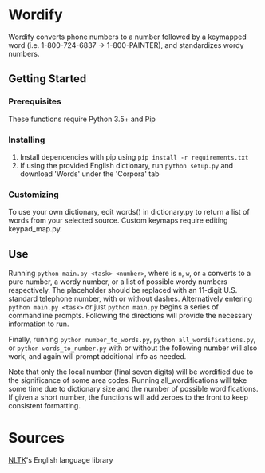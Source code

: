 # Wordify
Wordify converts phone numbers to a number followed by a keymapped word (i.e. 1-800-724-6837 -> 1-800-PAINTER), and standardizes wordy numbers.
## Getting Started
### Prerequisites
These functions require Python 3.5+ and Pip
### Installing
1. Install depencencies with pip using `pip install -r requirements.txt`
2. If using the provided English dictionary, run `python setup.py` and download 'Words' under the 'Corpora' tab
### Customizing
To use your own dictionary, edit words() in dictionary.py to return a list of words from your selected source. Custom keymaps require editing keypad_map.py.
## Use
Running `python main.py <task> <number>`, where <task> is `n`, `w`, or `a` converts to a pure number, a wordy number, or a list of possible wordy numbers respectively. The <number> placeholder should be replaced with an 11-digit U.S. standard telephone number, with or without dashes. Alternatively entering `python main.py <task>` or just `python main.py` begins a series of commandline prompts. Following the directions will provide the necessary information to run.

Finally, running `python number_to_words.py`, `python all_wordifications.py`, or `python words_to_number.py` with or without the following number will also work, and again will prompt additional info as needed.

Note that only the local number (final seven digits) will be wordified due to the significance of some area codes. Running all_wordifications will take some time due to dictionary size and the number of possible wordifications. If given a short number, the functions will add zeroes to the front to keep consistent formatting.
# Sources
[NLTK](https://www.nltk.org)'s English language library